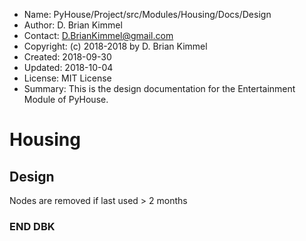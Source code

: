 * Name:      PyHouse/Project/src/Modules/Housing/Docs/Design
* Author:    D. Brian Kimmel
* Contact:   D.BrianKimmel@gmail.com
* Copyright: (c) 2018-2018 by D. Brian Kimmel
* Created:   2018-09-30
* Updated:   2018-10-04
* License:   MIT License
* Summary:   This is the design documentation for the Entertainment Module of PyHouse.


# Housing


## Design

Nodes are removed if last used > 2 months

### END DBK
